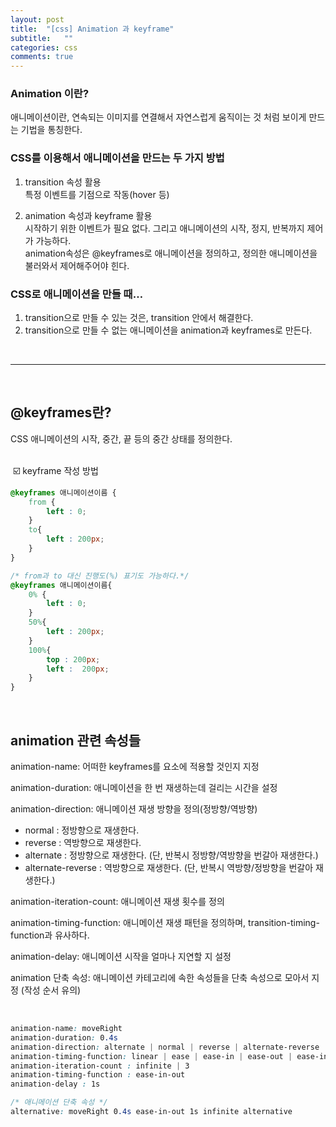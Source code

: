 ```yaml
---
layout: post
title:  "[css] Animation 과 keyframe"
subtitle:   ""
categories: css
comments: true
---
```



### Animation 이란?
애니메이션이란, 연속되는 이미지를 연결해서 자연스럽게 움직이는 것 처럼 보이게 만드는 기법을 통칭한다.

### CSS를 이용해서 애니메이션을 만드는 두 가지 방법
1. transition 속성 활용<br>
특정 이벤트를 기점으로 작동(hover 등)

2. animation 속성과 keyframe 활용<Br>
시작하기 위한 이벤트가 필요 없다. 그리고 애니메이션의 시작, 정지, 반복까지 제어가 가능하다.<br>
animation속성은 @keyframes로 애니메이션을 정의하고, 정의한 애니메이션을 불러와서 제어해주어야 힌다.

### CSS로 애니메이션을 만들 때…
1. transition으로 만들 수 있는 것은, transition 안에서 해결한다.
2. transition으로 만들 수 없는 애니메이션을 animation과 keyframes로 만든다.

<br>
<hr>
<br>

## @keyframes란?

CSS 애니메이션의 시작, 중간, 끝 등의 중간 상태를 정의한다.

<br>
 ☑️ keyframe 작성 방법<br>

```css
@keyframes 애니메이션이름 {
	from {
		left : 0;
	}
	to{
		left : 200px;
	}
}

/* from과 to 대신 진행도(%) 표기도 가능하다.*/
@keyframes 애니메이션이름{
	0% {
		left : 0;
	}
	50%{
		left : 200px;
	}
	100%{
		top : 200px;
		left :  200px;
	}
}
```

<br>

## animation 관련 속성들
animation-name: 어떠한 keyframes를 요소에 적용할 것인지 지정

animation-duration: 애니메이션을 한 번 재생하는데 걸리는 시간을 설정

animation-direction: 애니메이션 재생 방향을 정의(정방향/역방향)
* normal : 정방향으로 재생한다.
* reverse : 역방향으로 재생한다.
* alternate : 정방향으로 재생한다. (단, 반복시 정방향/역방향을 번갈아 재생한다.)
* alternate-reverse : 역방향으로 재생한다. (단, 반복시 역방향/정방향을 번갈아 재생한다.)


animation-iteration-count: 애니메이션 재생 횟수를 정의

animation-timing-function: 애니메이션 재생 패턴을 정의하며, transition-timing-function과 유사하다.

animation-delay: 애니메이션 시작을 얼마나 지연할 지 설정

animation 단축 속성: 애니메이션 카테고리에 속한 속성들을 단축 속성으로 모아서 지정 (작성 순서 유의)

<br>

```css
animation-name: moveRight
animation-duration: 0.4s
animation-direction: alternate | normal | reverse | alternate-reverse
animation-timing-function: linear | ease | ease-in | ease-out | ease-in-out
animation-iteration-count : infinite | 3
animation-timing-function : ease-in-out
animation-delay : 1s

/* 애니메이션 단축 속성 */
alternative: moveRight 0.4s ease-in-out 1s infinite alternative
```